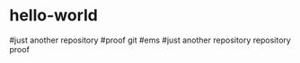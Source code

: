 # hello-world

#just another repository 
#proof git
#ems
#just another repository 
repository proof

